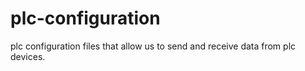 # plc-configuration
plc configuration files that allow us to send and receive data from plc devices.
